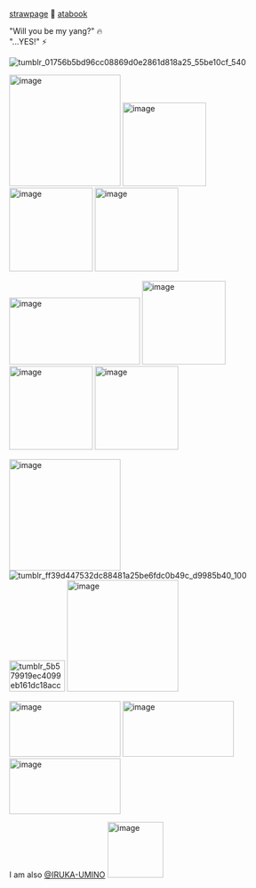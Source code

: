 [strawpage](https://picojutsu.straw.page/) 💚 [atabook](https://picojutsu.atabook.org/)

"Will you be my yang?" 🔥      
"...YES!" ⚡  

![tumblr_01756b5bd96cc08869d0e2861d818a25_55be10cf_540](https://github.com/user-attachments/assets/86dce30f-3b8c-4945-938c-598c9efe9a01)

<img width="200" height="200" alt="image" src="https://github.com/user-attachments/assets/3d1c4ad2-6871-4b3f-8932-f98492245198" /> <img width="150" height="150" alt="image" src="https://github.com/user-attachments/assets/c83c2d79-9790-40e8-846b-1814e79a789d" /> <img width="150" height="150" alt="image" src="https://github.com/user-attachments/assets/93216443-1760-4cc3-9fd6-3138a5ee04b6" /> <img width="150" height="150" alt="image" src="https://github.com/user-attachments/assets/f080dd7d-c6b8-46a6-a8a1-f3110b321b91" />

 <img width="235" height="120" alt="image" src="https://github.com/user-attachments/assets/7223eff2-1b24-4230-a4d1-61c5abdc6a45" />  <img width="150" height="150" alt="image" src="https://github.com/user-attachments/assets/af2cfce0-b719-4a1b-8698-4747c5278c3e" /> <img width="150" height="150" alt="image" src="https://github.com/user-attachments/assets/377d21de-14a5-41b5-81a3-99624c874578" /> <img width="150" height="150" alt="image" src="https://github.com/user-attachments/assets/6dfef0c2-2e19-4f84-83e9-76e22cb7d965" />

<img width="200" height="200" alt="image" src="https://github.com/user-attachments/assets/11c66d54-26e1-4f84-b19a-eb1586dcee86" /> ![tumblr_ff39d447532dc88481a25be6fdc0b49c_d9985b40_100](https://github.com/user-attachments/assets/4154f071-7499-4909-94c6-2f37e7e9d098) <img width="100" height="56" alt="tumblr_5b579919ec4099eb161dc18acc49ad4e_40de2a4d_100" src="https://github.com/user-attachments/assets/77a44353-f378-457a-998e-9b1ca966bdf3" />  <img width="200" height="200" alt="image" src="https://github.com/user-attachments/assets/61be9559-20e5-471e-b847-a3c7413ffad0" />









<img width="200" height="100" alt="image" src="https://github.com/user-attachments/assets/6e964e4d-6dea-412f-8287-671762a774ea" />  <img width="200" height="100" alt="image" src="https://github.com/user-attachments/assets/c354f6d2-4905-4f72-bd41-5299b4931eeb" />  <img width="200" height="100" alt="image" src="https://github.com/user-attachments/assets/6ec91602-ce1b-4c55-9e76-2575c67d35fb" />


I am also [@IRUKA-UMINO](https://github.com/IRUKA-UMINO) <img width="100" height="100" alt="image" src="https://github.com/user-attachments/assets/a6458458-0127-4346-bf67-f2d52df9ce84" />





